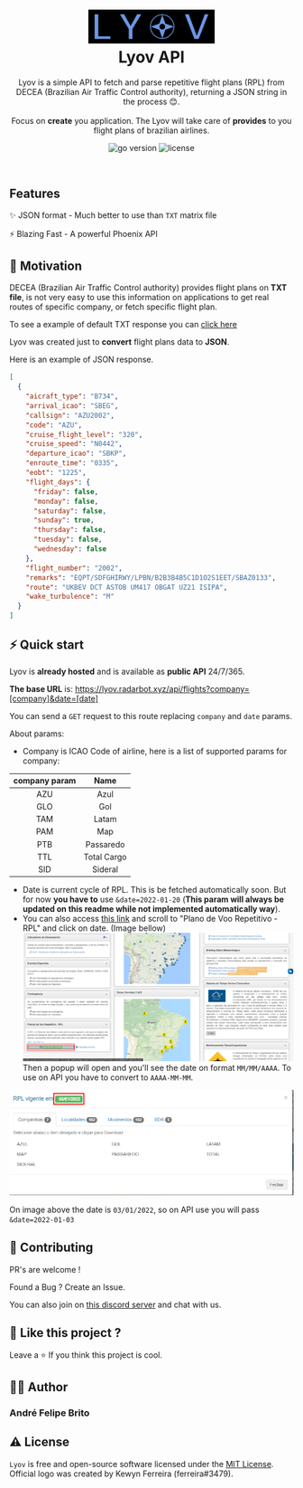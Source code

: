 <h1 align="center">
  <img src="public/lyov_logo.svg" width="224px"/><br/>
  Lyov API
</h1>

<p align="center">Lyov is a simple API to fetch and parse repetitive flight plans (RPL) from DECEA (Brazilian Air Traffic Control authority), returning a JSON string in the process 😊.<br/><br/>Focus on <b>create</b> you application. The Lyov will take care of
<b>provides</b> to you flight plans of brazilian airlines.
</p>

<p align="center"><img src="https://img.shields.io/badge/Elixir-674D74?style=for-the-badge&logo=elixir" alt="go version" />&nbsp;<img src="https://img.shields.io/badge/license-mit-red?style=for-the-badge&logo=none" alt="license" /></p>

<br/>

## Features

✨ JSON format - Much better to use than `TXT` matrix file

⚡ Blazing Fast - A powerful Phoenix API

## 🌻 Motivation

DECEA (Brazilian Air Traffic Control authority) provides flight plans on **TXT file**, is not very easy to use this information on applications to get real routes of specific company, or fetch specific flight plan.

To see a example of default TXT response you can <a target=__BLANK href="http://portal.cgna.decea.mil.br/files/abas/2021-12-30/painel_rpl/companhias/Cia_AZU_CS.txt">click here</a>

Lyov was created just to **convert** flight plans data to **JSON**. 

Here is an example of JSON response.

```json
[
  {
    "aicraft_type": "B734",
    "arrival_icao": "SBEG",
    "callsign": "AZU2002",
    "code": "AZU",
    "cruise_flight_level": "320",
    "cruise_speed": "N0442",
    "departure_icao": "SBKP",
    "enroute_time": "0335",
    "eobt": "1225",
    "flight_days": {
      "friday": false,
      "monday": false,
      "saturday": false,
      "sunday": true,
      "thursday": false,
      "tuesday": false,
      "wednesday": false
    },
    "flight_number": "2002",
    "remarks": "EQPT/SDFGHIRWY/LPBN/B2B3B4B5C1D1O2S1EET/SBAZ0133",
    "route": "UKBEV DCT ASTOB UM417 OBGAT UZ21 ISIPA",
    "wake_turbulence": "M"
  }
]
```
## ⚡️ Quick start
Lyov is **already hosted** and is available as **public API** 24/7/365. 

**The base URL** is: <https://lyov.radarbot.xyz/api/flights?company=[company]&date=[date]>

You can send a `GET` request to this route replacing `company` and `date` params.

About params:
- Company is ICAO Code of airline, here is a list of supported params for company:
 

| **company param** |  **Name**   |
| :---------------: | :---------: |
|        AZU        |    Azul     |
|        GLO        |     Gol     |
|        TAM        |    Latam    |
|        PAM        |     Map     |
|        PTB        |  Passaredo  |
|        TTL        | Total Cargo |
|        SID        |   Sideral   |

- Date is current cycle of RPL. This is be fetched automatically soon. But for now **you have to** use `&date=2022-01-20` (**This param will always be updated on this readme while not implemented automatically way**).
- You can also access [this link](http://portal.cgna.decea.mil.br/) and scroll to "Plano de Voo Repetitivo - RPL" and click on date. (Image bellow)
  <img src="public/cgna_page_1.png" alt="CGNA main page">
Then a popup will open and you'll see the date on format `MM/MM/AAAA`. To use on API you have to convert to `AAAA-MM-MM`.

<img src="public/cgna_page_2.png" alt="CGNA popup">

On image above the date is `03/01/2022`, so on API use you will pass `&date=2022-01-03`


## 💙 Contributing

PR's are welcome !

Found a Bug ? Create an Issue.

You can also join on [this discord server](https://discord.gg/DEtGv4wUNX) and chat with us.

## 💖 Like this project ?

Leave a ⭐ If you think this project is cool.

## 👨‍💻 Author

### André Felipe Brito

## ⚠️ License

`Lyov` is free and open-source software licensed under the [MIT License](https://github.com/andrebrito16/lyov/blob/master/LICENSE). Official logo was created by Kewyn Ferreira (ferreira#3479).
